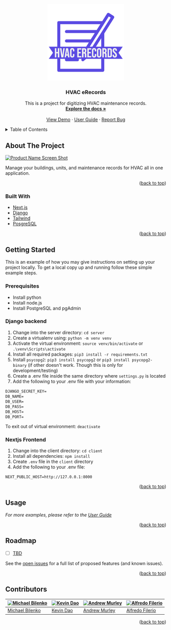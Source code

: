 <div id="top"></div>

<!-- PROJECT LOGO -->
<br />
<div align="center">
  <a href="https://github.com/UIOWAjohnsonhj/TEAM_001">
    <img src="media/HVAC-erecords-logos_transparent.png" alt="Logo" width="240" height="240">
  </a>

<h3 align="center">HVAC eRecords</h3>

  <p align="center">
    This is a project for digitizing HVAC maintenance records.
    <br />
    <a href="https://github.com/UIOWAjohnsonhj/TEAM_001/wiki"><strong>Explore the docs »</strong></a>
    <br />
    <br />
    <a href="https://hvac-erecords.herokuapp.com/">View Demo</a>
    ·
    <a href="https://github.com/UIOWAjohnsonhj/TEAM_001/wiki/User-Guide">User Guide</a>
    ·
    <a href="https://github.com/UIOWAjohnsonhj/TEAM_001/issues">Report Bug</a>
  </p>
</div>



<!-- TABLE OF CONTENTS -->
<details>
  <summary>Table of Contents</summary>
  <ol>
    <li>
      <a href="#about-the-project">About The Project</a>
      <ul>
        <li><a href="#built-with">Built With</a></li>
      </ul>
    </li>
    <li>
      <a href="#getting-started">Getting Started</a>
      <ul>
        <li><a href="#prerequisites">Prerequisites</a></li>
        <li><a href="#django-backend">Django Backend</a></li>
        <li><a href="#nextjs-frontend">Nextjs Frontend</a></li>
      </ul>
    </li>
    <li><a href="#usage">Usage</a></li>
    <li><a href="#roadmap">Roadmap</a></li>
    <li><a href="#contributors">Contributors</a></li>
  </ol>
</details>



<!-- ABOUT THE PROJECT -->
## About The Project

[![Product Name Screen Shot][product-screenshot]](https://hvac-erecords.herokuapp.com/)

Manage your buildings, units, and maintenance records for HVAC all in one application. 

<p align="right">(<a href="#top">back to top</a>)</p>



### Built With

* [Next.js](https://nextjs.org/)
* [Django](https://www.djangoproject.com/)
* [Tailwind](https://tailwindcss.com/)
* [PosgreSQL](https://www.postgresql.org//)


<p align="right">(<a href="#top">back to top</a>)</p>



<!-- GETTING STARTED -->
## Getting Started

This is an example of how you may give instructions on setting up your project locally.
To get a local copy up and running follow these simple example steps.

### Prerequisites

* Install python
* Install node.js
* Install PostgreSQL and pgAdmin



### Django backend
1. Change into the server directory: `cd server`
2. Create a virtualenv using: `python -m venv venv`
3. Activate the virtual environment: `source venv/bin/activate` or `.\venv\Scripts\activate`
4. Install all required packages: `pip3 install -r requirements.txt`
5. Install `psycopg2`: `pip3 install psycopg2` or `pip3 install psycopg2-binary` (if other doesn't work. Though this is only for development/testing)
6. Create a .env file inside the same directory where `settings.py` is located
7. Add the following to your .env file with your information:

```
DJANGO_SECRET_KEY=
DB_NAME=
DB_USER=
DB_PASS=
DB_HOST=
DB_PORT=
```

To exit out of virtual environment: `deactivate`



### Nextjs Frontend
1. Change into the client directory: `cd client`
2. Install all dependencies: `npm install`
3. Create `.env` file in the `client` directory
4. Add the following to your .env file:

```
NEXT_PUBLIC_HOST=http://127.0.0.1:8000
```

<p align="right">(<a href="#top">back to top</a>)</p>



<!-- USAGE EXAMPLES -->
## Usage

_For more examples, please refer to the [User Guide](https://github.com/UIOWAjohnsonhj/TEAM_001/wiki/User-Guide)_

<p align="right">(<a href="#top">back to top</a>)</p>



<!-- ROADMAP -->
## Roadmap

- [ ] [TBD](https://github.com/UIOWAjohnsonhj/TEAM_001#workspaces/)

See the [open issues](https://github.com/UIOWAjohnsonhj/TEAM_001/issues) for a full list of proposed features (and known issues).

<p align="right">(<a href="#top">back to top</a>)</p>



<!-- CONTRIBUTORS  -->
## Contributors

[![Michael Bilenko](https://github.com/michael-bilenko.png?size=100)](https://github.com/michael-bilenko) | [![Kevin Dao](https://github.com/kevintdao.png?size=100)](https://github.com/kevintdao) | [![Andrew Murley](https://github.com/AndrewMurley.png?size=100)](https://github.com/AndrewMurley) | [![Alfredo Filerio](https://github.com/AFilerio.png?size=100)](https://github.com/AFilerio)
---|---|---|---
[Michael Bilenko](https://github.com/michael-bilenko) | [Kevin Dao](https://github.com/kevintdao) | [Andrew Murley](https://github.com/AndrewMurley) | [Alfredo Filerio](https://github.com/AFilerio)

<p align="right">(<a href="#top">back to top</a>)</p>



<!-- MARKDOWN LINKS & IMAGES -->
[product-screenshot]: https://user-images.githubusercontent.com/73150419/167306494-5dda1ced-ad1c-4788-89c1-efd9043e22c7.png
